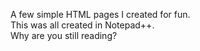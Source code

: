 A few simple HTML pages I created for fun.<br>
This was all created in Notepad++. <br>
Why are you still reading?